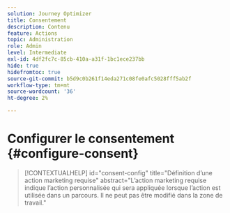 ```yaml
---
solution: Journey Optimizer
title: Consentement
description: Contenu
feature: Actions
topic: Administration
role: Admin
level: Intermediate
exl-id: 4df2fc7c-85cb-410a-a31f-1bc1ece237bb
hide: true
hidefromtoc: true
source-git-commit: b5d9c0b261f14eda271c08fe0afc5028fff5ab2f
workflow-type: tm+mt
source-wordcount: '36'
ht-degree: 2%

---
```


# Configurer le consentement {#configure-consent}

>[!CONTEXTUALHELP]
>id="consent-config"
>title="Définition d’une action marketing requise"
>abstract="L’action marketing requise indique l’action personnalisée qui sera appliquée lorsque l’action est utilisée dans un parcours. Il ne peut pas être modifié dans la zone de travail."
